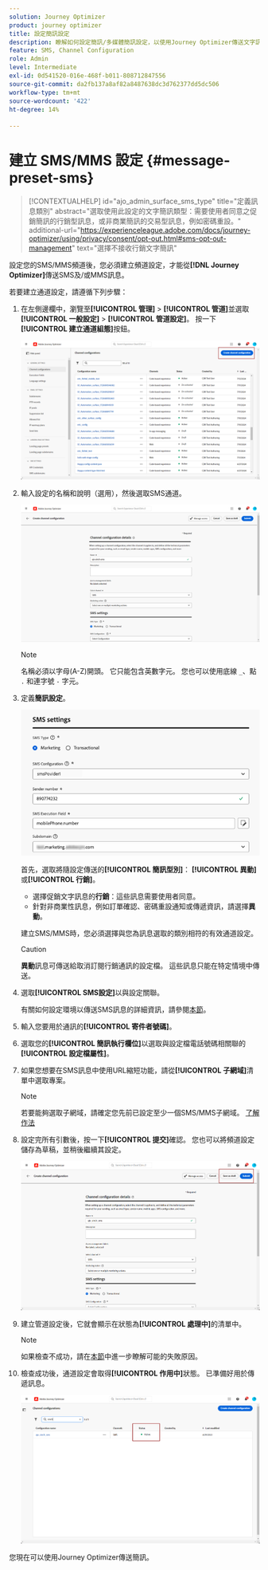 ```yaml
---
solution: Journey Optimizer
product: journey optimizer
title: 設定簡訊設定
description: 瞭解如何設定簡訊/多媒體簡訊設定，以使用Journey Optimizer傳送文字訊息
feature: SMS, Channel Configuration
role: Admin
level: Intermediate
exl-id: 0d541520-016e-468f-b011-808712847556
source-git-commit: da2fb137a8af82a8487638dc3d762377dd5dc506
workflow-type: tm+mt
source-wordcount: '422'
ht-degree: 14%

---
```


# 建立 SMS/MMS 設定 {#message-preset-sms}

>[!CONTEXTUALHELP]
>id="ajo_admin_surface_sms_type"
>title="定義訊息類別"
>abstract="選取使用此設定的文字簡訊類型：需要使用者同意之促銷簡訊的行銷型訊息，或非商業簡訊的交易型訊息，例如密碼重設。"
>additional-url="https://experienceleague.adobe.com/docs/journey-optimizer/using/privacy/consent/opt-out.html#sms-opt-out-management" text="選擇不接收行銷文字簡訊"

設定您的SMS/MMS頻道後，您必須建立頻道設定，才能從&#x200B;**[!DNL Journey Optimizer]**&#x200B;傳送SMS及/或MMS訊息。

若要建立通道設定，請遵循下列步驟：

1. 在左側邊欄中，瀏覽至&#x200B;**[!UICONTROL 管理]** > **[!UICONTROL 管道]**&#x200B;並選取&#x200B;**[!UICONTROL 一般設定]** > **[!UICONTROL 管道設定]**。 按一下&#x200B;**[!UICONTROL 建立通道組態]**&#x200B;按鈕。

   ![](assets/preset-create.png)

1. 輸入設定的名稱和說明（選用），然後選取SMS通道。

   ![](assets/sms-create-surface.png)

   >[!NOTE]
   >
   > 名稱必須以字母(A-Z)開頭。 它只能包含英數字元。 您也可以使用底線 `_`、點 `.` 和連字號 `-` 字元。

1. 定義&#x200B;**簡訊設定**。

   ![](assets/sms-surface-settings.png)

   首先，選取將隨設定傳送的&#x200B;**[!UICONTROL 簡訊型別]**： **[!UICONTROL 異動]**&#x200B;或&#x200B;**[!UICONTROL 行銷]**。

   * 選擇促銷文字訊息的&#x200B;**行銷**：這些訊息需要使用者同意。
   * 針對非商業性訊息，例如訂單確認、密碼重設通知或傳遞資訊，請選擇&#x200B;**異動**。

   建立SMS/MMS時，您必須選擇與您為訊息選取的類別相符的有效通道設定。

   >[!CAUTION]
   >
   >**異動**&#x200B;訊息可傳送給取消訂閱行銷通訊的設定檔。 這些訊息只能在特定情境中傳送。

1. 選取&#x200B;**[!UICONTROL SMS設定]**&#x200B;以與設定關聯。

   有關如何設定環境以傳送SMS訊息的詳細資訊，請參閱[本節](#create-api)。

1. 輸入&#x200B;您要用於通訊的&#x200B;**[!UICONTROL 寄件者號碼]**。

1. 選取您的&#x200B;**[!UICONTROL 簡訊執行欄位]**&#x200B;以選取與設定檔電話號碼相關聯的&#x200B;**[!UICONTROL 設定檔屬性]**。

1. 如果您想要在SMS訊息中使用URL縮短功能，請從&#x200B;**[!UICONTROL 子網域]**&#x200B;清單中選取專案。

   >[!NOTE]
   >
   >若要能夠選取子網域，請確定您先前已設定至少一個SMS/MMS子網域。 [了解作法](sms-subdomains.md)

1. 設定完所有引數後，按一下&#x200B;**[!UICONTROL 提交]**&#x200B;確認。 您也可以將頻道設定儲存為草稿，並稍後繼續其設定。

   ![](assets/sms-submit-surface.png)

1. 建立管道設定後，它就會顯示在狀態為&#x200B;**[!UICONTROL 處理中]**&#x200B;的清單中。

   >[!NOTE]
   >
   >如果檢查不成功，請在[本節](../configuration/channel-surfaces.md)中進一步瞭解可能的失敗原因。

1. 檢查成功後，通道設定會取得&#x200B;**[!UICONTROL 作用中]**&#x200B;狀態。 已準備好用於傳遞訊息。

   ![](assets/preset-active.png)

您現在可以使用Journey Optimizer傳送簡訊。
